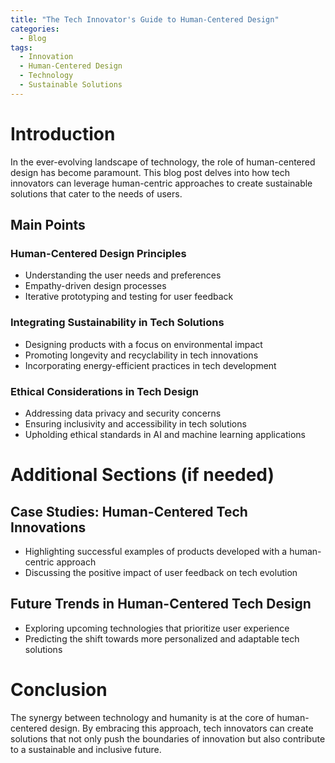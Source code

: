 ```yaml
---
title: "The Tech Innovator's Guide to Human-Centered Design"
categories:
  - Blog
tags:
  - Innovation
  - Human-Centered Design
  - Technology
  - Sustainable Solutions
---
```


# Introduction
In the ever-evolving landscape of technology, the role of human-centered design has become paramount. This blog post delves into how tech innovators can leverage human-centric approaches to create sustainable solutions that cater to the needs of users.

## Main Points
### Human-Centered Design Principles
- Understanding the user needs and preferences
- Empathy-driven design processes
- Iterative prototyping and testing for user feedback

### Integrating Sustainability in Tech Solutions
- Designing products with a focus on environmental impact
- Promoting longevity and recyclability in tech innovations
- Incorporating energy-efficient practices in tech development

### Ethical Considerations in Tech Design
- Addressing data privacy and security concerns
- Ensuring inclusivity and accessibility in tech solutions
- Upholding ethical standards in AI and machine learning applications

# Additional Sections (if needed)
## Case Studies: Human-Centered Tech Innovations
- Highlighting successful examples of products developed with a human-centric approach
- Discussing the positive impact of user feedback on tech evolution

## Future Trends in Human-Centered Tech Design
- Exploring upcoming technologies that prioritize user experience
- Predicting the shift towards more personalized and adaptable tech solutions

# Conclusion
The synergy between technology and humanity is at the core of human-centered design. By embracing this approach, tech innovators can create solutions that not only push the boundaries of innovation but also contribute to a sustainable and inclusive future.